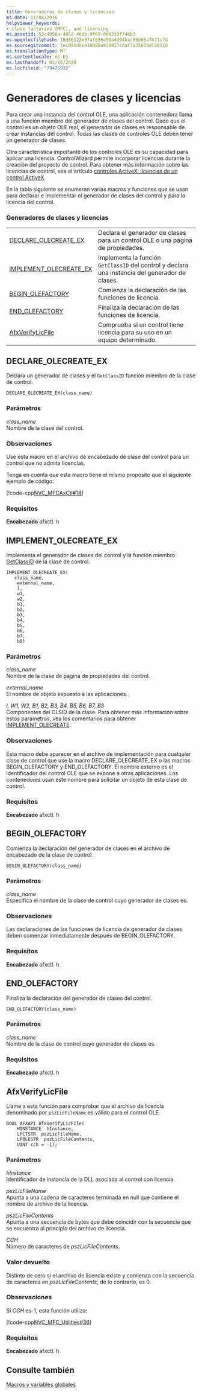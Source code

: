 ```yaml
---
title: Generadores de clases y licencias
ms.date: 11/04/2016
helpviewer_keywords:
- class factories [MFC], and licensing
ms.assetid: 53c4856a-4062-46db-9f69-dd4339f746b3
ms.openlocfilehash: 18d86122e57af056a50a4d94bac89d65a7b71c7d
ms.sourcegitcommit: 7ecd91d8ce18088a956917cdaf3a3565bd128510
ms.translationtype: MT
ms.contentlocale: es-ES
ms.lasthandoff: 03/16/2020
ms.locfileid: "79425932"
---
```

# <a name="class-factories-and-licensing"></a>Generadores de clases y licencias

Para crear una instancia del control OLE, una aplicación contenedora llama a una función miembro del generador de clases del control. Dado que el control es un objeto OLE real, el generador de clases es responsable de crear instancias del control. Todas las clases de controles OLE deben tener un generador de clases.

Otra característica importante de los controles OLE es su capacidad para aplicar una licencia. ControlWizard permite incorporar licencias durante la creación del proyecto de control. Para obtener más información sobre las licencias de control, vea el artículo [controles ActiveX: licencias de un control ActiveX](../../mfc/mfc-activex-controls-licensing-an-activex-control.md).

En la tabla siguiente se enumeran varias macros y funciones que se usan para declarar e implementar el generador de clases del control y para la licencia del control.

### <a name="class-factories-and-licensing"></a>Generadores de clases y licencias

|||
|-|-|
|[DECLARE_OLECREATE_EX](#declare_olecreate_ex)|Declara el generador de clases para un control OLE o una página de propiedades.|
|[IMPLEMENT_OLECREATE_EX](#implement_olecreate_ex)|Implementa la función `GetClassID` del control y declara una instancia del generador de clases.|
|[BEGIN_OLEFACTORY](#begin_olefactory)|Comienza la declaración de las funciones de licencia.|
|[END_OLEFACTORY](#end_olefactory)|Finaliza la declaración de las funciones de licencia.|
|[AfxVerifyLicFile](#afxverifylicfile)|Comprueba si un control tiene licencia para su uso en un equipo determinado.|

##  <a name="declare_olecreate_ex"></a>DECLARE_OLECREATE_EX

Declara un generador de clases y el `GetClassID` función miembro de la clase de control.

```
DECLARE_OLECREATE_EX(class_name)
```

### <a name="parameters"></a>Parámetros

*class_name*<br/>
Nombre de la clase del control.

### <a name="remarks"></a>Observaciones

Use esta macro en el archivo de encabezado de clase del control para un control que no admita licencias.

Tenga en cuenta que esta macro tiene el mismo propósito que el siguiente ejemplo de código:

[!code-cpp[NVC_MFCAxCtl#14](../../mfc/reference/codesnippet/cpp/class-factories-and-licensing_1.h)]

### <a name="requirements"></a>Requisitos

  **Encabezado** afxctl. h

##  <a name="implement_olecreate_ex"></a>IMPLEMENT_OLECREATE_EX

Implementa el generador de clases del control y la función miembro [GetClassID](../../mfc/reference/colecontrol-class.md#getclassid) de la clase de control.

```
IMPLEMENT_OLECREATE_EX(
   class_name,
    external_name,
    l,
    w1,
    w2,
    b1,
    b2,
    b3,
    b4,
    b5,
    b6,
    b7,
    b8)
```

### <a name="parameters"></a>Parámetros

*class_name*<br/>
Nombre de la clase de página de propiedades del control.

*external_name*<br/>
El nombre de objeto expuesto a las aplicaciones.

*l, W1, W2, B1, B2, B3, B4, B5, B6, B7, B8*<br/>
Componentes del CLSID de la clase. Para obtener más información sobre estos parámetros, vea los comentarios para obtener [IMPLEMENT_OLECREATE](run-time-object-model-services.md#implement_olecreate).

### <a name="remarks"></a>Observaciones

Esta macro debe aparecer en el archivo de implementación para cualquier clase de control que use la macro DECLARE_OLECREATE_EX o las macros BEGIN_OLEFACTORY y END_OLEFACTORY. El nombre externo es el identificador del control OLE que se expone a otras aplicaciones. Los contenedores usan este nombre para solicitar un objeto de esta clase de control.

### <a name="requirements"></a>Requisitos

  **Encabezado** afxctl. h

##  <a name="begin_olefactory"></a>BEGIN_OLEFACTORY

Comienza la declaración del generador de clases en el archivo de encabezado de la clase de control.

```
BEGIN_OLEFACTORY(class_name)
```

### <a name="parameters"></a>Parámetros

*class_name*<br/>
Especifica el nombre de la clase de control cuyo generador de clases es.

### <a name="remarks"></a>Observaciones

Las declaraciones de las funciones de licencia de generador de clases deben comenzar inmediatamente después de BEGIN_OLEFACTORY.

### <a name="requirements"></a>Requisitos

  **Encabezado** afxctl. h

##  <a name="end_olefactory"></a>END_OLEFACTORY

Finaliza la declaración del generador de clases del control.

```
END_OLEFACTORY(class_name)
```

### <a name="parameters"></a>Parámetros

*class_name*<br/>
Nombre de la clase de control cuyo generador de clases es.

### <a name="requirements"></a>Requisitos

  **Encabezado** afxctl. h

##  <a name="afxverifylicfile"></a>AfxVerifyLicFile

Llame a esta función para comprobar que el archivo de licencia denominado por `pszLicFileName` es válido para el control OLE.

```
BOOL AFXAPI AfxVerifyLicFile(
    HINSTANCE  hInstance,
    LPCTSTR  pszLicFileName,
    LPOLESTR  pszLicFileContents,
    UINT cch = -1);
```

### <a name="parameters"></a>Parámetros

*hInstance*<br/>
Identificador de instancia de la DLL asociada al control con licencia.

*pszLicFileName*<br/>
Apunta a una cadena de caracteres terminada en null que contiene el nombre de archivo de la licencia.

*pszLicFileContents*<br/>
Apunta a una secuencia de bytes que debe coincidir con la secuencia que se encuentra al principio del archivo de licencia.

*CCH*<br/>
Número de caracteres de *pszLicFileContents*.

### <a name="return-value"></a>Valor devuelto

Distinto de cero si el archivo de licencia existe y comienza con la secuencia de caracteres en *pszLicFileContents*; de lo contrario, es 0.

### <a name="remarks"></a>Observaciones

Si *CCH* es-1, esta función utiliza:

[!code-cpp[NVC_MFC_Utilities#36](../../mfc/codesnippet/cpp/class-factories-and-licensing_2.cpp)]

### <a name="requirements"></a>Requisitos

  **Encabezado** afxctl. h

## <a name="see-also"></a>Consulte también

[Macros y variables globales](../../mfc/reference/mfc-macros-and-globals.md)
